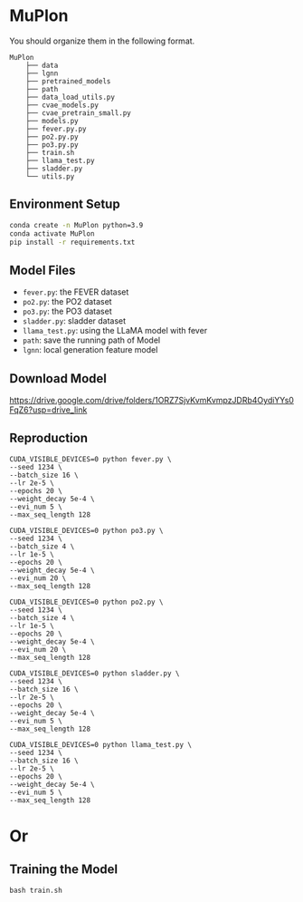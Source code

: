 # MuPlon

You should organize them in the following format.

```
MuPlon
    ├── data
    ├── lgnn
    ├── pretrained_models
    ├── path
    ├── data_load_utils.py
    ├── cvae_models.py
    ├── cvae_pretrain_small.py
    ├── models.py
    ├── fever.py.py
    ├── po2.py.py
    ├── po3.py.py
    ├── train.sh
    ├── llama_test.py
    ├── sladder.py
    └── utils.py
```

## Environment Setup
```bash
conda create -n MuPlon python=3.9
conda activate MuPlon
pip install -r requirements.txt
```

## Model Files

- `fever.py`: the FEVER dataset 
- `po2.py`: the PO2 dataset
- `po3.py`: the PO3 dataset
- `sladder.py`: sladder dataset
- `llama_test.py`: using the LLaMA model with fever
- `path`: save the running path of Model
- `lgnn`: local generation feature model

## Download Model

https://drive.google.com/drive/folders/1ORZ7SjvKvmKvmpzJDRb4OydiYYs0FqZ6?usp=drive_link

## Reproduction

```
CUDA_VISIBLE_DEVICES=0 python fever.py \
--seed 1234 \
--batch_size 16 \
--lr 2e-5 \
--epochs 20 \
--weight_decay 5e-4 \
--evi_num 5 \
--max_seq_length 128
```

```
CUDA_VISIBLE_DEVICES=0 python po3.py \
--seed 1234 \
--batch_size 4 \
--lr 1e-5 \
--epochs 20 \
--weight_decay 5e-4 \
--evi_num 20 \
--max_seq_length 128 
```

```
CUDA_VISIBLE_DEVICES=0 python po2.py \
--seed 1234 \
--batch_size 4 \
--lr 1e-5 \
--epochs 20 \
--weight_decay 5e-4 \
--evi_num 20 \
--max_seq_length 128
```

```
CUDA_VISIBLE_DEVICES=0 python sladder.py \
--seed 1234 \
--batch_size 16 \
--lr 2e-5 \
--epochs 20 \
--weight_decay 5e-4 \
--evi_num 5 \
--max_seq_length 128
```

```
CUDA_VISIBLE_DEVICES=0 python llama_test.py \
--seed 1234 \
--batch_size 16 \
--lr 2e-5 \
--epochs 20 \
--weight_decay 5e-4 \
--evi_num 5 \
--max_seq_length 128
```
# Or

## Training the Model
```
bash train.sh
```
